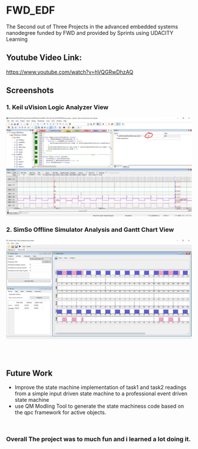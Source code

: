 # FWD_EDF
The Second out of Three Projects in the advanced embedded systems nanodegree funded by FWD and provided by Sprints using UDACITY Learning

## Youtube Video Link:
https://www.youtube.com/watch?v=hVQGRwDhzAQ

## Screenshots
### 1. Keil uVision Logic Analyzer View
![Keil_Simulator_EDF](./RubricRequirements/Images/Keil_Simulator_EDF.png)
</br>

### 2. SimSo Offline Simulator Analysis and Gantt Chart View
![Keil_Simulator_EDF](./RubricRequirements/Images/Simso_EDF.PNG)

</br></br>

## Future Work
- Improve the state machine implementation of task1 and task2 readings from a simple input driven state machine to a professional event driven state machine
- use QM Modling Tool to generate the state machiness code based on the qpc framework for active objects. 

</br>

### Overall The project was to much fun and i learned a lot doing it.
